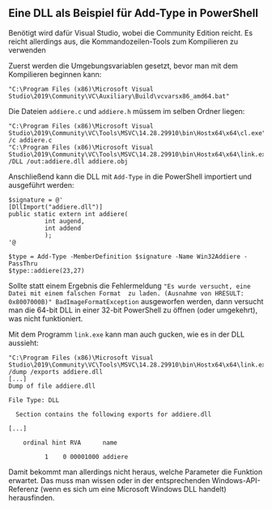 ## Eine DLL als Beispiel für Add-Type in PowerShell

Benötigt wird dafür Visual Studio, wobei die Community Edition reicht. Es reicht allerdings aus, die Kommandozeilen-Tools zum Kompilieren zu verwenden

Zuerst werden die Umgebungsvariablen gesetzt, bevor man mit dem Kompilieren beginnen kann:

```
"C:\Program Files (x86)\Microsoft Visual Studio\2019\Community\VC\Auxiliary\Build\vcvarsx86_amd64.bat"
```

Die Dateien ```addiere.c``` und ```addiere.h``` müssem im selben Ordner liegen:

```
"C:\Program Files (x86)\Microsoft Visual Studio\2019\Community\VC\Tools\MSVC\14.28.29910\bin\Hostx64\x64\cl.exe" /c addiere.c
"C:\Program Files (x86)\Microsoft Visual Studio\2019\Community\VC\Tools\MSVC\14.28.29910\bin\Hostx64\x64\link.exe" /DLL /out:addiere.dll addiere.obj
```

Anschließend kann die DLL mit ```Add-Type``` in die PowerShell importiert und ausgeführt werden:

```
$signature = @'
[DllImport("addiere.dll")]
public static extern int addiere(
          int augend,
          int addend
          );
'@ 

$type = Add-Type -MemberDefinition $signature -Name Win32Addiere -PassThru 
$type::addiere(23,27)
```

Sollte statt einem Ergebnis die Fehlermeldung ```"Es wurde versucht, eine Datei mit einem falschen Format 
zu laden. (Ausnahme von HRESULT: 0x8007000B)" BadImageFormatException``` ausgeworfen werden, dann versucht man die 64-bit DLL in einer 32-bit PowerShell zu öffnen (oder umgekehrt), was nicht funktioniert.

Mit dem Programm ```link.exe``` kann man auch gucken, wie es in der DLL aussieht:

```
"C:\Program Files (x86)\Microsoft Visual Studio\2019\Community\VC\Tools\MSVC\14.28.29910\bin\Hostx64\x64\link.exe" /dump /exports addiere.dll
[...]
Dump of file addiere.dll

File Type: DLL

  Section contains the following exports for addiere.dll

[...]

    ordinal hint RVA      name

          1    0 00001000 addiere
```

Damit bekommt man allerdings nicht heraus, welche Parameter die Funktion erwartet. Das muss man wissen oder in der entsprechenden Windows-API-Referenz
(wenn es sich um eine Microsoft Windows DLL handelt) herausfinden.
